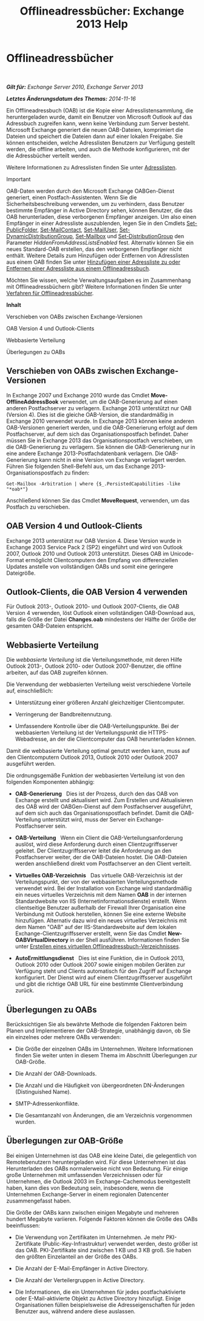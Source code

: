 ﻿---
title: 'Offlineadressbücher: Exchange 2013 Help'
TOCTitle: Offlineadressbücher
ms:assetid: a6bcb072-4ab9-400e-a5d0-c05264629097
ms:mtpsurl: https://technet.microsoft.com/de-de/library/Bb232155(v=EXCHG.150)
ms:contentKeyID: 50476395
ms.date: 04/24/2018
mtps_version: v=EXCHG.150
ms.translationtype: HT
---

# Offlineadressbücher

 

_**Gilt für:** Exchange Server 2010, Exchange Server 2013_

_**Letztes Änderungsdatum des Themas:** 2014-11-16_

Ein Offlineadressbuch (OAB) ist die Kopie einer Adresslistensammlung, die heruntergeladen wurde, damit ein Benutzer von Microsoft Outlook auf das Adressbuch zugreifen kann, wenn keine Verbindung zum Server besteht. Microsoft Exchange generiert die neuen OAB-Dateien, komprimiert die Dateien und speichert die Dateien dann auf einer lokalen Freigabe. Sie können entscheiden, welche Adresslisten Benutzern zur Verfügung gestellt werden, die offline arbeiten, und auch die Methode konfigurieren, mit der die Adressbücher verteilt werden.

Weitere Informationen zu Adresslisten finden Sie unter [Adresslisten](address-lists-exchange-2013-help.md).


> [!IMPORTANT]
> OAB-Daten werden durch den Microsoft Exchange OABGen-Dienst generiert, einen Postfach-Assistenten. Wenn Sie die Sicherheitsbeschreibung verwenden, um zu verhindern, dass Benutzer bestimmte Empfänger in Active Directory sehen, können Benutzer, die das OAB herunterladen, diese verborgenen Empfänger anzeigen. Um also einen Empfänger in einer Adressliste auszublenden, legen Sie in den Cmdlets <A href="https://technet.microsoft.com/de-de/library/aa998596(v=exchg.150)">Set-PublicFolder</A>, <A href="https://technet.microsoft.com/de-de/library/aa995950(v=exchg.150)">Set-MailContact</A>, <A href="https://technet.microsoft.com/de-de/library/aa995971(v=exchg.150)">Set-MailUser</A>, <A href="https://technet.microsoft.com/de-de/library/bb123796(v=exchg.150)">Set-DynamicDistributionGroup</A>, <A href="https://technet.microsoft.com/de-de/library/bb123981(v=exchg.150)">Set-Mailbox</A> und <A href="https://technet.microsoft.com/de-de/library/bb124955(v=exchg.150)">Set-DistributionGroup</A> den Parameter <EM>HiddenFromAddressListsEnabled</EM> fest. Alternativ können Sie ein neues Standard-OAB erstellen, das den verborgenen Empfänger nicht enthält. Weitere Details zum Hinzufügen oder Entfernen von Adresslisten aus einem OAB finden Sie unter <A href="add-an-address-list-to-or-remove-an-address-list-from-an-offline-address-book-exchange-2013-help.md">Hinzufügen einer Adressliste zu oder Entfernen einer Adressliste aus einem Offlineadressbuch</A>.



Möchten Sie wissen, welche Verwaltungsaufgaben es im Zusammenhang mit Offlineadressbüchern gibt? Weitere Informationen finden Sie unter [Verfahren für Offlineadressbücher](offline-address-book-procedures-exchange-2013-help.md).

**Inhalt**

Verschieben von OABs zwischen Exchange-Versionen

OAB Version 4 und Outlook-Clients

Webbasierte Verteilung

Überlegungen zu OABs

## Verschieben von OABs zwischen Exchange-Versionen

In Exchange 2007 und Exchange 2010 wurde das Cmdlet **Move-OfflineAddressBook** verwendet, um die OAB-Generierung auf einen anderen Postfachserver zu verlagern. Exchange 2013 unterstützt nur OAB (Version 4). Dies ist die gleiche OAB-Version, die standardmäßig in Exchange 2010 verwendet wurde. In Exchange 2013 können keine anderen OAB-Versionen generiert werden, und die OAB-Generierung erfolgt auf dem Postfachserver, auf dem sich das Organisationspostfach befindet. Daher müssen Sie in Exchange 2013 das Organisationspostfach verschieben, um die OAB-Generierung zu verlagern. Sie können die OAB-Generierung nur in eine andere Exchange 2013-Postfachdatenbank verlagern. Die OAB-Generierung kann nicht in eine Version von Exchange verlagert werden. Führen Sie folgenden Shell-Befehl aus, um das Exchange 2013-Organisationspostfach zu finden:

    Get-Mailbox -Arbitration | where {$_.PersistedCapabilities -like "*oab*"}

Anschließend können Sie das Cmdlet **MoveRequest**, verwenden, um das Postfach zu verschieben.

## OAB Version 4 und Outlook-Clients

Exchange 2013 unterstützt nur OAB Version 4. Diese Version wurde in Exchange 2003 Service Pack 2 (SP2) eingeführt und wird von Outlook 2007, Outlook 2010 und Outlook 2013 unterstützt. Dieses OAB im Unicode-Format ermöglicht Clientcomputern den Empfang von differenziellen Updates anstelle von vollständigen OABs und somit eine geringere Dateigröße.

## Outlook-Clients, die OAB Version 4 verwenden

Für Outlook 2013-, Outlook 2010- und Outlook 2007-Clients, die OAB Version 4 verwenden, löst Outlook einen vollständigen OAB-Download aus, falls die Größe der Datei **Changes.oab** mindestens der Hälfte der Größe der gesamten OAB-Dateien entspricht.

## Webbasierte Verteilung

Die *webbasierte Verteilung* ist die Verteilungsmethode, mit deren Hilfe Outlook 2013-, Outlook 2010- oder Outlook 2007-Benutzer, die offline arbeiten, auf das OAB zugreifen können.

Die Verwendung der webbasierten Verteilung weist verschiedene Vorteile auf, einschließlich:

  - Unterstützung einer größeren Anzahl gleichzeitiger Clientcomputer.

  - Verringerung der Bandbreitennutzung.

  - Umfassendere Kontrolle über die OAB-Verteilungspunkte. Bei der webbasierten Verteilung ist der Verteilungspunkt die HTTPS-Webadresse, an der die Clientcomputer das OAB herunterladen können.

Damit die webbasierte Verteilung optimal genutzt werden kann, muss auf den Clientcomputern Outlook 2013, Outlook 2010 oder Outlook 2007 ausgeführt werden.

Die ordnungsgemäße Funktion der webbasierten Verteilung ist von den folgenden Komponenten abhängig:

  - **OAB-Generierung**   Dies ist der Prozess, durch den das OAB von Exchange erstellt und aktualisiert wird. Zum Erstellen und Aktualisieren des OAB wird der OABGen-Dienst auf dem Postfachserver ausgeführt, auf dem sich auch das Organisationspostfach befindet. Damit die OAB-Verteilung unterstützt wird, muss der Server ein Exchange-Postfachserver sein.

  - **OAB-Verteilung**   Wenn ein Client die OAB-Verteilungsanforderung auslöst, wird diese Anforderung durch einen Clientzugriffsserver geleitet. Der Clientzugriffsserver leitet die Anforderung an den Postfachserver weiter, der die OAB-Dateien hostet. Die OAB-Dateien werden anschließend direkt vom Postfachserver an den Client verteilt.

  - **Virtuelles OAB-Verzeichnis**   Das virtuelle OAB-Verzeichnis ist der Verteilungspunkt, der von der webbasierten Verteilungsmethode verwendet wird. Bei der Installation von Exchange wird standardmäßig ein neues virtuelles Verzeichnis mit dem Namen **OAB** in der internen Standardwebsite von IIS (Internetinformationsdienste) erstellt. Wenn clientseitige Benutzer außerhalb der Firewall Ihrer Organisation eine Verbindung mit Outlook herstellen, können Sie eine externe Website hinzufügen. Alternativ dazu wird ein neues virtuelles Verzeichnis mit dem Namen "OAB" auf der IIS-Standardwebsite auf dem lokalen Exchange-Clientzugriffsserver erstellt, wenn Sie das Cmdlet **New-OABVirtualDirectory** in der Shell ausführen. Informationen finden Sie unter [Erstellen eines virtuellen Offlineadressbuch-Verzeichnisses](create-an-offline-address-book-virtual-directory-exchange-2013-help.md).

  - **AutoErmittlungsdienst**   Dies ist eine Funktion, die in Outlook 2013, Outlook 2010 oder Outlook 2007 sowie einigen mobilen Geräten zur Verfügung steht und Clients automatisch für den Zugriff auf Exchange konfiguriert. Der Dienst wird auf einem Clientzugriffsserver ausgeführt und gibt die richtige OAB URL für eine bestimmte Clientverbindung zurück.

## Überlegungen zu OABs

Berücksichtigen Sie als bewährte Methode die folgenden Faktoren beim Planen und Implementieren der OAB-Strategie, unabhängig davon, ob Sie ein einzelnes oder mehrere OABs verwenden:

  - Die Größe der einzelnen OABs im Unternehmen. Weitere Informationen finden Sie weiter unten in diesem Thema im Abschnitt Überlegungen zur OAB-Größe.

  - Die Anzahl der OAB-Downloads.

  - Die Anzahl und die Häufigkeit von übergeordneten DN-Änderungen (Distinguished Name).

  - SMTP-Adressenkonflikte.

  - Die Gesamtanzahl von Änderungen, die am Verzeichnis vorgenommen wurden.

## Überlegungen zur OAB-Größe

Bei einigen Unternehmen ist das OAB eine kleine Datei, die gelegentlich von Remotebenutzern heruntergeladen wird. Für diese Unternehmen ist das Herunterladen des OABs normalerweise nicht von Bedeutung. Für einige große Unternehmen mit umfassenden Verzeichnissen oder für Unternehmen, die Outlook 2003 im Exchange-Cachemodus bereitgestellt haben, kann dies von Bedeutung sein, insbesondere, wenn die Unternehmen Exchange-Server in einem regionalen Datencenter zusammengefasst haben.

Die Größe der OABs kann zwischen einigen Megabyte und mehreren hundert Megabyte variieren. Folgende Faktoren können die Größe des OABs beeinflussen:

  - Die Verwendung von Zertifikaten im Unternehmen. Je mehr PKI-Zertifikate (Public-Key-Infrastruktur) verwendet werden, desto größer ist das OAB. PKI-Zertifikate sind zwischen 1 KB und 3 KB groß. Sie haben den größten Einzelanteil an der Größe des OABs.

  - Die Anzahl der E-Mail-Empfänger in Active Directory.

  - Die Anzahl der Verteilergruppen in Active Directory.

  - Die Informationen, die ein Unternehmen für jedes postfachaktivierte oder E-Mail-aktivierte Objekt zu Active Directory hinzufügt. Einige Organisationen füllen beispielsweise die Adresseigenschaften für jeden Benutzer aus, während andere diese auslassen.

